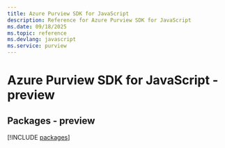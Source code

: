 ```yaml
---
title: Azure Purview SDK for JavaScript
description: Reference for Azure Purview SDK for JavaScript
ms.date: 09/18/2025
ms.topic: reference
ms.devlang: javascript
ms.service: purview
---
```

# Azure Purview SDK for JavaScript - preview
## Packages - preview
[!INCLUDE [packages](purview-index.md)]